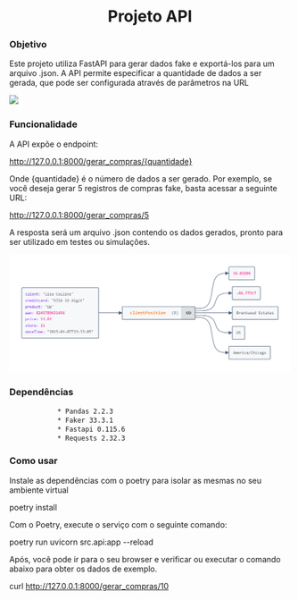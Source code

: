 <h1 align="center">Projeto API</h1>

### Objetivo

Este projeto utiliza FastAPI para gerar dados fake e exportá-los para um arquivo .json. A API permite especificar a quantidade de dados a ser gerada, que pode ser configurada através de parâmetros na URL

![](https://dkrn4sk0rn31v.cloudfront.net/uploads/2020/11/consumindo-api-python.png)

### Funcionalidade

A API expõe o endpoint:

http://127.0.0.1:8000/gerar_compras/{quantidade}

Onde {quantidade} é o número de dados a ser gerado. Por exemplo, se você deseja gerar 5 registros de compras fake, basta acessar a seguinte URL:

http://127.0.0.1:8000/gerar_compras/5


A resposta será um arquivo .json contendo os dados gerados, pronto para ser utilizado em testes ou simulações.

![](./img/amostra_json.png)


### Dependências
                
                * Pandas 2.2.3
                * Faker 33.3.1
                * Fastapi 0.115.6
                * Requests 2.32.3

### Como usar

Instale as dependências com o poetry para isolar as mesmas no seu ambiente virtual

poetry install

Com o Poetry, execute o serviço com o seguinte comando:

poetry run uvicorn src.api:app --reload

Após, você pode ir para o seu browser e verificar ou executar o comando abaixo para obter os dados de exemplo.

curl http://127.0.0.1:8000/gerar_compras/10


